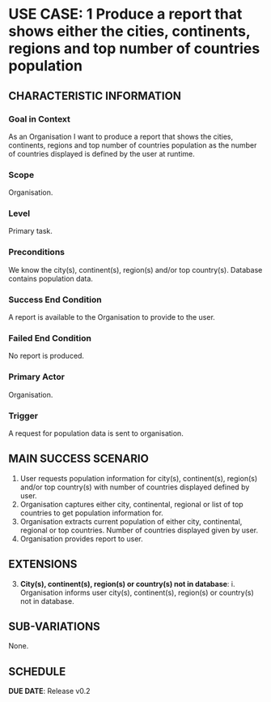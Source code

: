 # USE CASE: 1 Produce a report that shows either the cities, continents, regions and top number of countries population

## CHARACTERISTIC INFORMATION

### Goal in Context

As an Organisation I want to produce a report that shows the cities, continents, regions and top number of countries population as the number of countries displayed is defined by the user at runtime.

### Scope

Organisation.

### Level

Primary task.

### Preconditions

We know the city(s), continent(s), region(s) and/or top country(s).  Database contains population data.

### Success End Condition

A report is available to the Organisation to provide to the user.

### Failed End Condition

No report is produced.

### Primary Actor

Organisation.

### Trigger

A request for population data is sent to organisation.

## MAIN SUCCESS SCENARIO

1. User requests population information for city(s), continent(s), region(s) and/or top country(s) with number of countries displayed defined by user.
2. Organisation captures either city, continental, regional or list of top countries to get population information for.
3. Organisation extracts current population of either city, continental, regional or top countries. Number of countries displayed given by user.
4. Organisation provides report to user.

## EXTENSIONS

3. **City(s), continent(s), region(s) or country(s) not in database**:
    i. Organisation informs user city(s), continent(s), region(s) or country(s) not in database.

## SUB-VARIATIONS

None.

## SCHEDULE

**DUE DATE**: Release v0.2